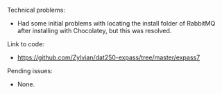 Technical problems:
- Had some initial problems with locating the install folder of RabbitMQ after installing with Chocolatey, but this was resolved.

Link to code:
- https://github.com/Zylvian/dat250-expass/tree/master/expass7

Pending issues:
- None.